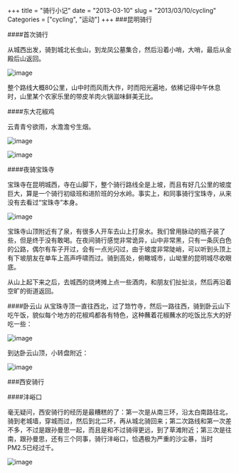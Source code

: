 +++
title = "骑行小记"
date = "2013-03-10"
slug = "2013/03/10/cycling"
Categories = ["cycling", "运动"]
+++
###昆明骑行

####首次骑行

从城西出发，骑到城北长虫山，到龙凤公墓集合，然后沿着小哨，大哨，最后从金殿后山返回。

![image](/images/2013/03/kunming-cycling-1st.resized.jpg)

整个路线大概80公里，山中时而风雨大作，时而阳光遍地，依稀记得中午休息时，山里某个农家乐里的带皮羊肉火锅滋味鲜美无比。

####东大花椒鸡

云青青兮欲雨，水澹澹兮生烟。

![image](/images/2013/03/kunming-cycling-dongda-2.resized.jpg)

![image](/images/2013/03/kunming-cycling-dongda-chicken.resized.jpg)

####夜骑宝珠寺

宝珠寺在昆明城西，寺在山脚下，整个骑行路线全是上坡，而且有好几公里的坡度巨大，算是一个骑行初级班和进阶班的分水岭。事实上，和同事骑行宝珠寺，从来没有去看过“宝珠寺”本身。

![image](/images/2013/03/kunming-cycling-baozhu.resized.jpg)

宝珠寺山顶附近有了泉，有很多人开车去山上打泉水。我们曾用脉动的瓶子装了些，但是终于没有敢喝。在夜间骑行感觉非常诡异，山中非常黑，只有一条灰白色的公路，偶尔有车子开过，会有一点光闪过，由于坡度非常陡峭，可以听到头顶上有下坡朋友在单车上高声呼啸而过。骑到高处，俯瞰城市，山坳里的昆明城尽收眼底。

从山上起下来之后，去城西的烧烤摊上点一些酒肉，和朋友们扯扯淡，然后再沿着空旷的街道返回。

####卧云山
从宝珠寺顶一直往西北，过了筇竹寺，然后一路往西，骑到卧云山下吃午饭，貌似每个地方的花椒鸡都各有特色，这种蘸着花椒蘸水的吃饭比东大的好吃一些：

![image](/images/2013/03/kunming-cycling-woyun-chicken.resized.jpg)

到达卧云山顶，小转盘附近：

![image](/images/2013/03/kunming-cycling-woyun.resized.jpg)


###西安骑行

####沣峪口

毫无疑问，西安骑行的经历是最糟糕的了：第一次是从南三环，沿太白南路往北，骑到老城墙，穿城而过，然后到北二环，再从城北骑回来；第二次路线和第一次差不多，不过是跟孙曼思一起，而且是和不过骑得更远，到了草滩附近；第三次是往南，跟孙曼思，还有三个同事，骑行沣峪口，恰遇极为严重的沙尘暴，当时PM2.5已经过千。

![image](/images/2013/03/xian-cycling-3rd.resized.jpg)

